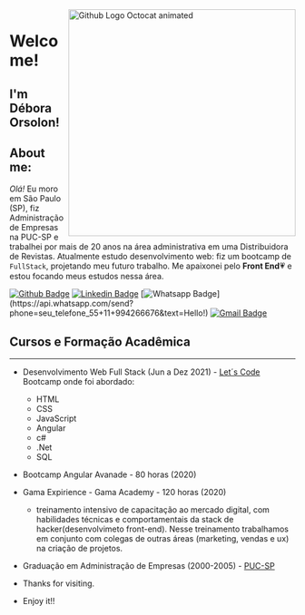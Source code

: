 <img align="right" width="400" height="400" src="https://github.com/orsolon/orsolon/blob/master/animation_500_kcwji3mw.gif" alt="Github Logo Octocat animated"/>

# Welcome!
 
## I'm Débora Orsolon!

## About me:
_Olá!_ Eu moro em São Paulo (SP), fiz Administração de Empresas na PUC-SP e trabalhei por mais de 20 anos na área administrativa em uma Distribuidora de Revistas. Atualmente estudo desenvolvimento web: fiz um bootcamp de `FullStack`, projetando meu futuro trabalho. Me apaixonei pelo **Front End**:heartpulse: e estou focando meus estudos nessa área.

[![Github Badge](https://img.shields.io/badge/-Github-000?style=flat-square&logo=Github&logoColor=white&link=link_do_seu_perfil_no_github)](https://github.com/orsolon)
[![Linkedin Badge](https://img.shields.io/badge/-LinkedIn-blue?style=flat-square&logo=Linkedin&logoColor=white&link=link_do_seu_perfil_no_linkedin)](<https://www.linkedin.com/in/deboraorsolon/>)
[![Whatsapp Badge](https://img.shields.io/badge/-Whatsapp-4CA143?style=flat-square&labelColor=4CA143&logo=whatsapp&logoColor=white&link=https://api.whatsapp.com/send?phone=seu_telefone_55+DDD+número_de_telefone&text=Hello!)](https://api.whatsapp.com/send?phone=seu_telefone_55+11+994266676&text=Hello!)
[![Gmail Badge](https://img.shields.io/badge/-Gmail-c14438?style=flat-square&logo=Gmail&logoColor=white&link=mailto:debora.buu@gmail.com)](mailto:debora.buu@gmail.com)
 


## Cursos e Formação Acadêmica
______________________________


* Desenvolvimento Web Full Stack (Jun a Dez 2021) - [Let´s Code](https://letscode.com.br/)
Bootcamp onde foi abordado:
    * HTML
    * CSS
    * JavaScript
    * Angular
    * c#
    * .Net
    * SQL
     
* Bootcamp Angular Avanade - 80 horas  (2020)

* Gama Expirience - Gama Academy - 120 horas (2020)
  * treinamento intensivo de capacitação ao mercado digital, com habilidades técnicas e comportamentais
  da stack de hacker(desenvolvimeto front-end). Nesse treinamento trabalhamos em conjunto com colegas de 
  outras áreas (marketing, vendas e ux) na criação de projetos.

* Graduação em Administração de Empresas (2000-2005) - [PUC-SP](https://www.pucsp.br/)

- Thanks for visiting. 
 
- Enjoy it!!
